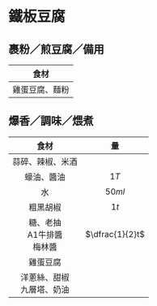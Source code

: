 <style>
.markdown-section h1 {
    background-image: url(https://i.ytimg.com/vi/9XHNlFuDJBM/maxresdefault.jpg);
}

.markdown-section h1::after {
    content: "蘿潔塔的廚房";
}
</style>

# 鐵板豆腐

## 裹粉／煎豆腐／備用

|      食材      |
| :------------: |
| 雞蛋豆腐、麵粉 |

## 爆香／調味／煨煮

|                   食材                   |       量        |
| :--------------------------------------: | :-------------: |
|             蒜碎、辣椒、米酒             |                 |
|                蠔油、醬油                |      $1T$       |
|                    水                    |     $50ml$      |
|                 粗黑胡椒                 |      $1t$       |
| 糖、老抽<br />A1牛排醬<br />梅林醬<br /> | $\dfrac{1}{2}t$ |
|                 雞蛋豆腐                 |                 |
|      洋蔥絲、甜椒<br />九層塔、奶油      |                 |
